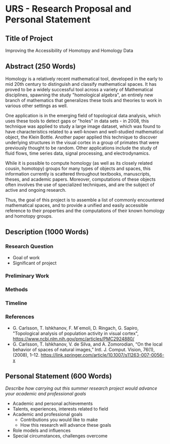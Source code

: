 # URS - Research Proposal and Personal Statement



## Title of Project

Improving the Accessibility of Homotopy and Homology Data

## Abstract (250 Words)

Homology is a relatively recent mathematical tool, developed in the early to mid 20th century to distinguish and classify mathematical spaces. It has proved to be a widely successful tool across a variety of Mathematical disciplines, spawning the study "homological algebra", an entirely new branch of mathematics that generalizes these tools and theories to work in various other settings as well. 

One application is in the emerging field of topological data analysis, which uses these tools to detect gaps or "holes" in data sets - in 2008, this technique was applied to study a large image dataset, which was found to have characteristics related to a well-known and well-studied mathematical object, the Klein Bottle. Another paper applied this technique to discover underlying structures in the visual cortex in a group of primates that were previously thought to be random. Other applications include the study of fluid flows, time series data, signal processing, and electrodynamics.

While it is possible to compute homology (as well as its closely related cousin, homotopy) groups for many types of objects and spaces, this information currently is scattered throughout textbooks, manuscripts, theses, and academic papers. Moreover, computations of these objects often involves the use of specialized techniques, and are the subject of active and ongoing research.

Thus, the goal of this project is to assemble a list of commonly encountered mathematical spaces, and to provide a unified and easily accessible reference to their properties and the computations of their known homology and homotopy groups.

## Description (1000 Words)



### Research Question

- Goal of work
- Significant of project

### Preliminary Work

### Methods

### Timeline

### References

- G. Carlsson, T. Ishkhanov, F. M´emoli, D. Ringach, G. Sapiro, "Topological analysis of population activity in visual cortex", 
  https://www.ncbi.nlm.nih.gov/pmc/articles/PMC2924880/
- G. Carlsson, T. Ishkhanov, V. de Silva, and A. Zomorodian, “On the local behavior of spaces of natural images,” Intl. J. Comput. Vision, 76(1), (2008), 1–12.
  https://link.springer.com/article/10.1007/s11263-007-0056-x



## Personal Statement (600 Words)

*Describe how carrying out this summer research project would advance your academic and professional goals*

- Academic and personal achievements
- Talents, experiences, interests related to field
- Academic and professional goals
  - Contributions you would like to make
  - How this research will advance these goals
- Role models and influences
- Special circumstances, challenges overcome